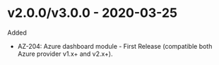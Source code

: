 # v2.0.0/v3.0.0 - 2020-03-25

Added
  * AZ-204: Azure dashboard module - First Release (compatible both Azure provider v1.x+ and v2.x+).

